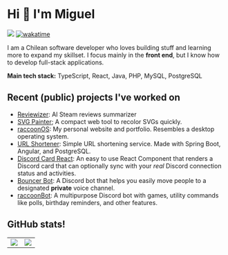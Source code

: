 # Hi 👋 I'm Miguel


![](https://komarev.com/ghpvc/?username=MiguelHigueraDev)  [![wakatime](https://wakatime.com/badge/user/018ebce9-530f-4672-b7ad-73cb1d69330a.svg)](https://wakatime.com/@018ebce9-530f-4672-b7ad-73cb1d69330a)

I am a Chilean software developer who loves building stuff and learning more to expand my skillset. I focus mainly in the **front end**, but I know how to develop full-stack applications.

**Main tech stack:** TypeScript, React, Java, PHP, MySQL, PostgreSQL

## Recent (public) projects I've worked on

- [Reviewizer](https://github.com/MiguelHigueraDev/reviewizer): AI Steam reviews summarizer
- [SVG Painter](https://github.com/MiguelHigueraDev/svg-painter); A compact web tool to recolor SVGs quickly.
- [raccoonOS](https://github.com/MiguelHigueraDev/raccoonOS): My personal website and portfolio. Resembles a desktop operating system.
- [URL Shortener](https://github.com/MiguelHigueraDev/url-shortener): Simple URL shortening service. Made with Spring Boot, Angular, and PostgreSQL.
- [Discord Card React](https://github.com/MiguelHigueraDev/discord-card-react): An easy to use React Component that renders a Discord card that can optionally sync with your _real_ Discord connection status and activities.
- [Bouncer Bot](https://github.com/MiguelHigueraDev/discord-bouncer-bot): A Discord bot that helps you easily move people to a designated **private** voice channel.
- [raccoonBot](https://github.com/MiguelHigueraDev/raccoonBot): A multipurpose Discord bot with games, utility commands like polls, birthday reminders, and other features.

## GitHub stats!
<table>
  <tr>
    <td align="center" style="padding=0;width=50%;">
      <img align="center" style="padding=0;" src="https://github-readme-stats-new-three-kohl.vercel.app/api?username=miguelhigueradev&text_color=9f9f9f&bg_color=00000001&hide_border=true&icon_color=4F8CC9&hide_title=true&count_private=true&show_icons=true" />
    </td>
    <td align="center" style="padding=0;width=50%;">
      <img align="center" style="padding=0;" src="https://github-readme-stats-new-three-kohl.vercel.app/api/top-langs/?username=miguelhigueradev&count_private=true&title_color=4F8CC9&text_color=9f9f9f&bg_color=00000000&hide_border=true&icon_color=4F8CC9&layout=compact&hide=Blade,Svelte,Astro,MDX,Common+Lisp,CSS,HTML,C,C++&exclude_repo=mooc-fi-java-programming-solutions,java-crud-example" />
    </td>
  </tr>
</table>



